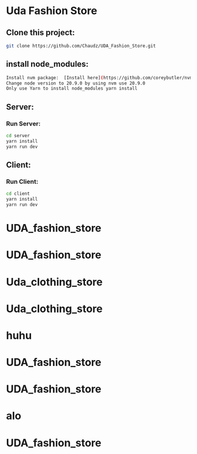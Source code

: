 # Uda Fashion Store

## Clone this project:

```bash
git clone https://github.com/Chaudz/UDA_Fashion_Store.git
```

## install node_modules:

```bash
Install nvm package:  [Install here](https://github.com/coreybutler/nvm-windows)
Change node version to 20.9.0 by using nvm use 20.9.0
Only use Yarn to install node_modules yarn install
```

## Server:

### Run Server:

```bash
cd server
yarn install
yarn run dev
```

## Client:

### Run Client:

```bash
cd client
yarn install
yarn run dev
```
# UDA_fashion_store
# UDA_fashion_store
# Uda_clothing_store
# Uda_clothing_store
# huhu
# UDA_fashion_store
# UDA_fashion_store
# alo
# UDA_fashion_store
